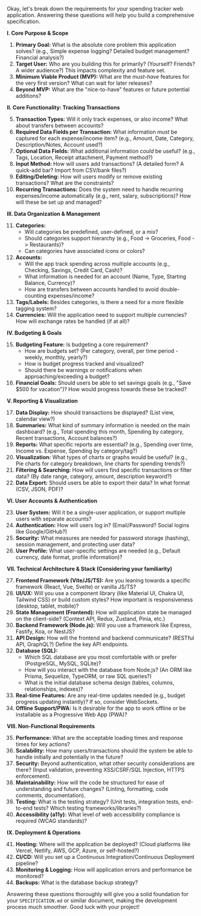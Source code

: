 Okay, let's break down the requirements for your spending tracker web application. Answering these questions will help you build a comprehensive specification.

**I. Core Purpose & Scope**

1.  **Primary Goal:** What is the absolute core problem this application solves? (e.g., Simple expense logging? Detailed budget management? Financial analysis?)
2.  **Target User:** Who are you building this for primarily? (Yourself? Friends? A wider audience?) This impacts complexity and feature set.
3.  **Minimum Viable Product (MVP):** What are the *must-have* features for the very first version? What can wait for later releases?
4.  **Beyond MVP:** What are the "nice-to-have" features or future potential additions?

**II. Core Functionality: Tracking Transactions**

5.  **Transaction Types:** Will it only track expenses, or also income? What about transfers between accounts?
6.  **Required Data Fields per Transaction:** What information *must* be captured for each expense/income item? (e.g., Amount, Date, Category, Description/Notes, Account used?)
7.  **Optional Data Fields:** What additional information *could* be useful? (e.g., Tags, Location, Receipt attachment, Payment method?)
8.  **Input Method:** How will users add transactions? (A detailed form? A quick-add bar? Import from CSV/bank files?)
9.  **Editing/Deleting:** How will users modify or remove existing transactions? What are the constraints?
10. **Recurring Transactions:** Does the system need to handle recurring expenses/income automatically (e.g., rent, salary, subscriptions)? How will these be set up and managed?

**III. Data Organization & Management**

11. **Categories:**
    * Will categories be predefined, user-defined, or a mix?
    * Should categories support hierarchy (e.g., Food -> Groceries, Food -> Restaurants)?
    * Can categories have associated icons or colors?
12. **Accounts:**
    * Will the app track spending across multiple accounts (e.g., Checking, Savings, Credit Card, Cash)?
    * What information is needed for an account (Name, Type, Starting Balance, Currency)?
    * How are transfers between accounts handled to avoid double-counting expenses/income?
13. **Tags/Labels:** Besides categories, is there a need for a more flexible tagging system?
14. **Currencies:** Will the application need to support multiple currencies? How will exchange rates be handled (if at all)?

**IV. Budgeting & Goals**

15. **Budgeting Feature:** Is budgeting a core requirement?
    * How are budgets set? (Per category, overall, per time period - weekly, monthly, yearly?)
    * How is budget progress tracked and visualized?
    * Should there be warnings or notifications when approaching/exceeding a budget?
16. **Financial Goals:** Should users be able to set savings goals (e.g., "Save $500 for vacation")? How would progress towards these be tracked?

**V. Reporting & Visualization**

17. **Data Display:** How should transactions be displayed? (List view, calendar view?)
18. **Summaries:** What kind of summary information is needed on the main dashboard? (e.g., Total spending this month, Spending by category, Recent transactions, Account balances?)
19. **Reports:** What specific reports are essential? (e.g., Spending over time, Income vs. Expense, Spending by category/tag?)
20. **Visualization:** What types of charts or graphs would be useful? (e.g., Pie charts for category breakdown, line charts for spending trends?)
21. **Filtering & Searching:** How will users find specific transactions or filter data? (By date range, category, amount, description keyword?)
22. **Data Export:** Should users be able to export their data? In what format (CSV, JSON, PDF)?

**VI. User Accounts & Authentication**

23. **User System:** Will it be a single-user application, or support multiple users with separate accounts?
24. **Authentication:** How will users log in? (Email/Password? Social logins like Google/GitHub?)
25. **Security:** What measures are needed for password storage (hashing), session management, and protecting user data?
26. **User Profile:** What user-specific settings are needed (e.g., Default currency, date format, profile information)?

**VII. Technical Architecture & Stack (Considering your familiarity)**

27. **Frontend Framework (Vite/JS/TS):** Are you leaning towards a specific framework (React, Vue, Svelte) or vanilla JS/TS?
28. **UI/UX:** Will you use a component library (like Material UI, Chakra UI, Tailwind CSS) or build custom styles? How important is responsiveness (desktop, tablet, mobile)?
29. **State Management (Frontend):** How will application state be managed on the client-side? (Context API, Redux, Zustand, Pinia, etc.)
30. **Backend Framework (Node.js):** Will you use a framework like Express, Fastify, Koa, or NestJS?
31. **API Design:** How will the frontend and backend communicate? (RESTful API, GraphQL?) Define the key API endpoints.
32. **Database (SQL):**
    * Which SQL database are you most comfortable with or prefer (PostgreSQL, MySQL, SQLite)?
    * How will you interact with the database from Node.js? (An ORM like Prisma, Sequelize, TypeORM, or raw SQL queries?)
    * What is the initial database schema design (tables, columns, relationships, indexes)?
33. **Real-time Features:** Are any real-time updates needed (e.g., budget progress updating instantly)? If so, consider WebSockets.
34. **Offline Support/PWA:** Is it desirable for the app to work offline or be installable as a Progressive Web App (PWA)?

**VIII. Non-Functional Requirements**

35. **Performance:** What are the acceptable loading times and response times for key actions?
36. **Scalability:** How many users/transactions should the system be able to handle initially and potentially in the future?
37. **Security:** Beyond authentication, what other security considerations are there? (Input validation, preventing XSS/CSRF/SQL Injection, HTTPS enforcement).
38. **Maintainability:** How will the code be structured for ease of understanding and future changes? (Linting, formatting, code comments, documentation).
39. **Testing:** What is the testing strategy? (Unit tests, integration tests, end-to-end tests? Which testing frameworks/libraries?)
40. **Accessibility (a11y):** What level of web accessibility compliance is required (WCAG standards)?

**IX. Deployment & Operations**

41. **Hosting:** Where will the application be deployed? (Cloud platforms like Vercel, Netlify, AWS, GCP, Azure, or self-hosted?)
42. **CI/CD:** Will you set up a Continuous Integration/Continuous Deployment pipeline?
43. **Monitoring & Logging:** How will application errors and performance be monitored?
44. **Backups:** What is the database backup strategy?

Answering these questions thoroughly will give you a solid foundation for your `SPECIFICATION.md` or similar document, making the development process much smoother. Good luck with your project!